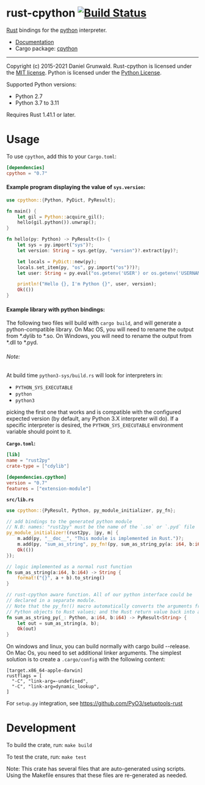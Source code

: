 rust-cpython [![Build Status](https://github.com/dgrunwald/rust-cpython/actions/workflows/test.yml/badge.svg)](https://github.com/dgrunwald/rust-cpython/actions/workflows/test.yml)
====================

[Rust](http://www.rust-lang.org/) bindings for the [python](https://www.python.org/) interpreter.

* [Documentation](http://dgrunwald.github.io/rust-cpython/doc/cpython/)
* Cargo package: [cpython](https://crates.io/crates/cpython)

---

Copyright (c) 2015-2021 Daniel Grunwald.
Rust-cpython is licensed under the [MIT license](http://opensource.org/licenses/MIT).
Python is licensed under the [Python License](https://docs.python.org/2/license.html).

Supported Python versions:
* Python 2.7
* Python 3.7 to 3.11

Requires Rust 1.41.1 or later.

# Usage

To use `cpython`, add this to your `Cargo.toml`:

```toml
[dependencies]
cpython = "0.7"
```

#### Example program displaying the value of `sys.version`:

```rust
use cpython::{Python, PyDict, PyResult};

fn main() {
    let gil = Python::acquire_gil();
    hello(gil.python()).unwrap();
}

fn hello(py: Python) -> PyResult<()> {
    let sys = py.import("sys")?;
    let version: String = sys.get(py, "version")?.extract(py)?;

    let locals = PyDict::new(py);
    locals.set_item(py, "os", py.import("os")?)?;
    let user: String = py.eval("os.getenv('USER') or os.getenv('USERNAME')", None, Some(&locals))?.extract(py)?;

    println!("Hello {}, I'm Python {}", user, version);
    Ok(())
}
```

#### Example library with python bindings:
The following two files will build with `cargo build`, and will generate a python-compatible library.
On Mac OS, you will need to rename the output from \*.dylib to \*.so.
On Windows, you will need to rename the output from \*.dll to \*.pyd.

###### Note:
At build time `python3-sys/build.rs` will look for interpreters in: 
* `PYTHON_SYS_EXECUTABLE`
* `python`
* `python3`

picking the first one that works and is compatible with the configured expected version (by default, any Python 3.X interpreter will do). If a specific interpreter is desired, the `PYTHON_SYS_EXECUTABLE` environment variable should point to it.

**`Cargo.toml`:**
```toml
[lib]
name = "rust2py"
crate-type = ["cdylib"]

[dependencies.cpython]
version = "0.7"
features = ["extension-module"]
```

**`src/lib.rs`**
```rust
use cpython::{PyResult, Python, py_module_initializer, py_fn};

// add bindings to the generated python module
// N.B: names: "rust2py" must be the name of the `.so` or `.pyd` file
py_module_initializer!(rust2py, |py, m| {
    m.add(py, "__doc__", "This module is implemented in Rust.")?;
    m.add(py, "sum_as_string", py_fn!(py, sum_as_string_py(a: i64, b:i64)))?;
    Ok(())
});

// logic implemented as a normal rust function
fn sum_as_string(a:i64, b:i64) -> String {
    format!("{}", a + b).to_string()
}

// rust-cpython aware function. All of our python interface could be
// declared in a separate module.
// Note that the py_fn!() macro automatically converts the arguments from
// Python objects to Rust values; and the Rust return value back into a Python object.
fn sum_as_string_py(_: Python, a:i64, b:i64) -> PyResult<String> {
    let out = sum_as_string(a, b);
    Ok(out)
}
```

On windows and linux, you can build normally with cargo build --release. On Mac Os, you need to set additional linker arguments. The simplest solution is to create a `.cargo/config` with the following content:

```
[target.x86_64-apple-darwin]
rustflags = [
  "-C", "link-arg=-undefined",
  "-C", "link-arg=dynamic_lookup",
]
```

For `setup.py` integration, see https://github.com/PyO3/setuptools-rust

# Development

To build the crate, run: `make build`

To test the crate, run: `make test`

Note: This crate has several files that are auto-generated using scripts. Using the Makefile ensures that these
files are re-generated as needed.
